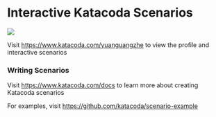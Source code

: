 # Interactive Katacoda Scenarios

[![](http://shields.katacoda.com/katacoda/yuanguangzhe/count.svg)](https://www.katacoda.com/yuanguangzhe "Get your profile on Katacoda.com")

Visit https://www.katacoda.com/yuanguangzhe to view the profile and interactive scenarios

### Writing Scenarios
Visit https://www.katacoda.com/docs to learn more about creating Katacoda scenarios

For examples, visit https://github.com/katacoda/scenario-example

